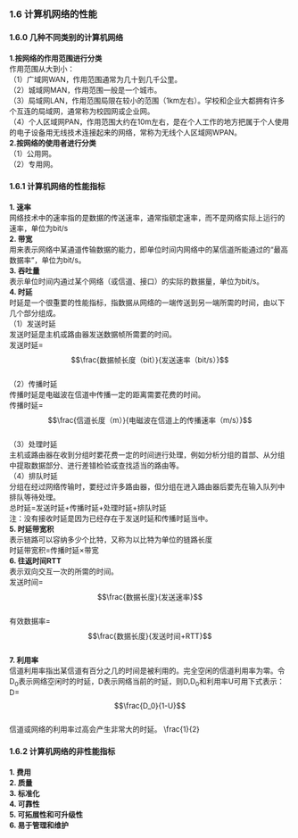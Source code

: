 ### 1.6 计算机网络的性能  
#### 1.6.0 几种不同类别的计算机网络  
<font size=2>**1.按网络的作用范围进行分类**<br/>
作用范围从大到小：<br/>
（1）广域网WAN，作用范围通常为几十到几千公里。<br/>
（2）城域网MAN，作用范围一般是一个城市。<br/>
（3）局域网LAN，作用范围局限在较小的范围（1km左右）。学校和企业大都拥有许多个互连的局域网，通常称为校园网或企业网。<br/>
（4）个人区域网PAN，作用范围大约在10m左右，是在个人工作的地方把属于个人使用的电子设备用无线技术连接起来的网络，常称为无线个人区域网WPAN。<br/>
**2.按网络的使用者进行分类**<br/>
（1）公用网。<br/> 
（2）专用网。<br/>
</font>

#### 1.6.1 计算机网络的性能指标  
<font size=2>**1. 速率**<br/>
网络技术中的速率指的是数据的传送速率，通常指额定速率，而不是网络实际上运行的速率，单位为bit/s<br/>
**2. 带宽**<br/>
用来表示网络中某通道传输数据的能力，即单位时间内网络中的某信道所能通过的“最高数据率”，单位为bit/s。<br/>
**3. 吞吐量**<br/>
表示单位时间内通过某个网络（或信道、接口）的实际的数据量，单位为bit/s。<br/>
**4. 时延**<br/>
时延是一个很重要的性能指标，指数据从网络的一端传送到另一端所需的时间，由以下几个部分组成。<br/>
（1）发送时延<br/>
发送时延是主机或路由器发送数据帧所需要的时间。<br/>
发送时延=$$\frac{数据帧长度（bit）}{发送速率（bit/s）}$$<br/>
（2）传播时延<br/>
传播时延是电磁波在信道中传播一定的距离需要花费的时间。<br/>
传播时延=$$\frac{信道长度（m）}{电磁波在信道上的传播速率（m/s）}$$<br/>
（3）处理时延<br/>
主机或路由器在收到分组时要花费一定的时间进行处理，例如分析分组的首部、从分组中提取数据部分、进行差错检验或查找适当的路由等。<br/>
（4）排队时延<br/>
分组在经过网络传输时，要经过许多路由器，但分组在进入路由器后要先在输入队列中排队等待处理。<br/>
总时延=发送时延+传播时延+处理时延+排队时延<br/>
注：没有接收时延是因为已经存在于发送时延和传播时延当中。<br/>
**5. 时延带宽积**<br/>
表示链路可以容纳多少个比特，又称为以比特为单位的链路长度<br/>
时延带宽积=传播时延×带宽<br>
**6. 往返时间RTT**<br/>
表示双向交互一次的所需的时间。<br/>
发送时间=$$\frac{数据长度}{发送速率}$$<br/>
有效数据率=$$\frac{数据长度}{发送时间+RTT}$$<br/>
**7. 利用率**<br/>
信道利用率指出某信道有百分之几的时间是被利用的。完全空闲的信道利用率为零。令D<sub>0</sub>表示网络空闲时的时延，D表示网络当前的时延，则D,D<sub>0</sub>和利用率U可用下式表示：
D=$$\frac{D_0}{1-U}$$<br/>
信道或网络的利用率过高会产生非常大的时延。
\frac{1}{2}
</font>

#### 1.6.2 计算机网络的非性能指标
<font size=2>**1. 费用**<br/>
**2. 质量**<br/>
**3. 标准化**<br/>
**4. 可靠性**<br/>
**5. 可拓展性和可升级性**<br/>
**6. 易于管理和维护**
</font>
